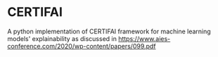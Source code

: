 # CERTIFAI
A python implementation of CERTIFAI framework for machine learning models' explainability as discussed in https://www.aies-conference.com/2020/wp-content/papers/099.pdf 

